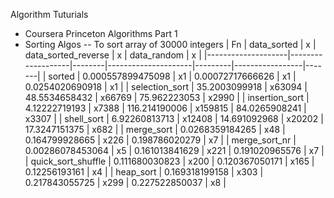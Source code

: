 Algorithm Tuturials

- Coursera Princeton Algorithms Part 1
- Sorting Algos
-- To sort array of 30000 integers
| Fn                 | data_sorted       | x      | data_sorted_reverse | x       | data_random     | x     |
|--------------------|-------------------|--------|---------------------|---------|-----------------|-------|
| sorted             | 0.000557899475098 | x1     | 0.00072717666626    | x1      | 0.0254020690918 | x1    |
| selection_sort     | 35.2003099918     | x63094 | 48.5534658432       | x66769  | 75.962223053    | x2990 |
| insertion_sort     | 4.12222719193     | x7388  | 116.214190006       | x159815 | 84.0265908241   | x3307 |
| shell_sort         | 6.92260813713     | x12408 | 14.691092968        | x20202  | 17.3247151375   | x682  |
| merge_sort         | 0.0268359184265   | x48    | 0.164799928665      | x226    | 0.198786020279  | x7    |
| merge_sort_nr      | 0.00286078453064  | x5     | 0.161013841629      | x221    | 0.191020965576  | x7    |
| quick_sort_shuffle | 0.111680030823    | x200   | 0.120367050171      | x165    | 0.12256193161   | x4    |
| heap_sort          | 0.169318199158    | x303   | 0.217843055725      | x299    | 0.227522850037  | x8    |




